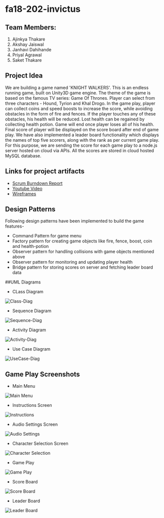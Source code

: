 # fa18-202-invictus

## Team Members:
1. Ajinkya Thakare
2. Akshay Jaiswal
3. Janhavi Dahihande
4. Priyal Agrawal
5. Saket Thakare

## Project Idea
We are building a game named 'KNIGHT WALKERS'. This is an endless running game, built on Unity3D game engine. The theme of the game is based on the famous TV series: Game Of Thrones. Player can select from three characters - Hound, Tyrion and Khal Drogo. In the game play, player can collect coins and speed boosts to increase the score, while avoiding obstacles in the form of fire and fences. If the player touches any of these obstacles, his health will be reduced. Lost health can be regained by collecting health potion. Game will end once player loses all of his health. Final score of player will be displayed on the score board after end of game play. We have also implemented a leader board functionality which displays the names of top five scorers, along with the rank as per current game play. For this purpose, we are sending the score for each game play to a node.js server hosted on cloud via APIs. All the scores are stored in cloud hosted MySQL database. 

## Links for project artifacts
- [Scrum Burndown Report](https://docs.google.com/spreadsheets/d/1qdxA9J2GmQgTRxZWQmVfwAh1nfhN67ZLgx6fR960424/edit#gid=0)
- [Youtube Video](https://www.youtube.com/watch?v=OrZNK9s57qU)
- [Wireframes](https://github.com/nguyensjsu/fa18-202-invictus/tree/master/Wireframe)

## Design Patterns
Following design patterns have been implemented to build the game features-

- Command Pattern for game menu
- Factory pattern for creating game objects like fire, fence, boost, coin and health-potion
- Observer pattern for handling collisions with game objects mentioned above
- Observer pattern for monitoring and updating player health
- Bridge pattern for storing scores on server and fetching leader board data

##UML Diagrams

- CLass Diagram

![Class-Diag](./Project%20Reports/UML%20Diagrams/ClassDiagram.png)

- Sequence Diagram

![Sequence-Diag](./Project%20Reports/UML%20Diagrams/SequenceDiagram.png)

- Activity Diagram

![Activity-Diag](./Project%20Reports/UML%20Diagrams/ActivityDiagram.png)

- Use Case Diagram

![UseCase-Diag](./Project%20Reports/UML%20Diagrams/UseCase.png)

## Game Play Screenshots

- Main Menu

![Main Menu](./Project%20Reports/Game%20Screenshots/MainMenu.png)

- Instructions Screen

![Instructions](./Project%20Reports/Game%20Screenshots/InstructionsMenu.png)

- Audio Settings Screen

![Audio Settings](./Project%20Reports/Game%20Screenshots/AudioSettingsMenu.png)

- Character Selection Screen

![Character Selection](./Project%20Reports/Game%20Screenshots/CharacterSelectionMenu.png)

- Game Play

![Game Play](./Project%20Reports/Game%20Screenshots/GamePlay.png)

- Score Board

![Score Board](./Project%20Reports/Game%20Screenshots/ScoreBoard.png)

- Leader Board

![Leader Board](./Project%20Reports/Game%20Screenshots/LeaderBoard.png)


